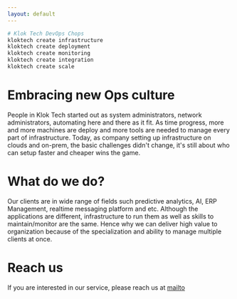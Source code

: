 ```yaml
---
layout: default
---
```


```bash
# Klok Tech DevOps Chops
kloktech create infrastructure
kloktech create deployment
kloktech create monitoring
kloktech create integration
kloktech create scale
```

# Embracing new Ops culture
People in Klok Tech started out as system administrators, network administrators, automating here and there as it fit.  As time progress, more and more machines are deploy and more tools are needed to manage every part of infrastructure.  Today, as company setting up infrastructure on clouds and on-prem, the basic challenges didn't change, it's still about who can setup faster and cheaper wins the game.

# What do we do?
Our clients are in wide range of fields such predictive analytics, AI, ERP Management, realtime messaging platform and etc.  Although the applications are different, infrastructure to run them as well as skills to maintain/monitor are the same.  Hence why we can deliver high value to organization because of the specialization and ability to manage multiple clients at once.

# Reach us
If you are interested in our service, please reach us at [mailto](mailto:info@kloktech.com)
